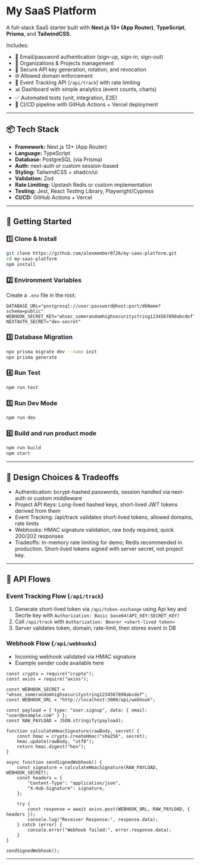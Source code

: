 # My SaaS Platform

A full-stack SaaS starter built with **Next.js 13+ (App Router)**, **TypeScript**, **Prisma**, and **TailwindCSS**.

Includes:
- 🔑 Email/password authentication (sign-up, sign-in, sign-out)
- 🏢 Organizations & Projects management
- 🔐 Secure API key generation, rotation, and revocation
- 🌐 Allowed domain enforcement
- 📡 Event Tracking API (`/api/track`) with rate limiting
- 📊 Dashboard with simple analytics (event counts, charts)
- ✅ Automated tests (unit, integration, E2E)
- 🚀 CI/CD pipeline with GitHub Actions + Vercel deployment

---

## 📦 Tech Stack

- **Framework:** Next.js 13+ (App Router)
- **Language:** TypeScript
- **Database:** PostgreSQL (via Prisma)
- **Auth:** next-auth or custom session-based
- **Styling:** TailwindCSS + shadcn/ui
- **Validation:** Zod
- **Rate Limiting:** Upstash Redis or custom implementation
- **Testing:** Jest, React Testing Library, Playwright/Cypress
- **CI/CD:** GitHub Actions + Vercel

---

## 🚀 Getting Started

### 1️⃣ Clone & Install
```bash
git clone https://github.com/alexmember0726/my-saas-platform.git
cd my-saas-platform
npm install
```

### 2️⃣ Environment Variables
Create a `.env` file in the root:

```env
DATABASE_URL="postgresql://user:password@host:port/dbName?schema=public"
WEBHOOK_SECRET_KEY="whsec_somerandomhighsecuritystring1234567890abcdef"
NEXTAUTH_SECRET="dev-secret"
```

### 3️⃣ Database Migration
```bash
npx prisma migrate dev --name init
npx prisma generate
```

### 4️⃣ Run Test
```bash
npm run test
```

### 5️⃣ Run Dev Mode
```bash
npm run dev
```

### 6️⃣ Build and run product mode
```bash
npm run build
npm start
```

---

## 🧩 Design Choices & Tradeoffs

- Authentication: bcrypt-hashed passwords, session handled via next-auth or custom middleware
- Project API Keys: Long-lived hashed keys, short-lived JWT tokens derived from them
- Event Tracking: /api/track validates short-lived tokens, allowed domains, rate limits
- Webhooks: HMAC signature validation, raw body required, quick 200/202 responses
- Tradeoffs: In-memory rate limiting for demo; Redis recommended in production. Short-lived tokens signed with server secret, not project key.

---

## 🔗 API Flows

### Event Tracking Flow (`/api/track`)

1. Generate short-lived token via `/api/token-exchange` using Api key and Secrte key with `Authorization: Basic base64(API_KEY:SECRET_KEY)`
2. Call `/api/track` with `Authorization: Bearer <short-lived token>`
3. Server validates token, domain, rate-limit, then stores event in DB

### Webhook Flow (`/api/webhooks`)

- Incoming webhook validated via HMAC signature
- Example sender code available here
```
const crypto = require("crypto");
const axios = require("axios");

const WEBHOOK_SECRET = "whsec_somerandomhighsecuritystring1234567890abcdef";
const WEBHOOK_URL = "http://localhost:3000/api/webhook";

const payload = { type: "user.signup", data: { email: "user@example.com" } };
const RAW_PAYLOAD = JSON.stringify(payload);

function calculateHmacSignature(rawBody, secret) {
    const hmac = crypto.createHmac("sha256", secret);
    hmac.update(rawBody, "utf8");
    return hmac.digest("hex");
}

async function sendSignedWebhook() {
    const signature = calculateHmacSignature(RAW_PAYLOAD, WEBHOOK_SECRET);
    const headers = {
        "Content-Type": "application/json",
        "X-Hub-Signature": signature,
    };

    try {
        const response = await axios.post(WEBHOOK_URL, RAW_PAYLOAD, { headers });
        console.log("Receiver Response:", response.data);
    } catch (error) {
        console.error("Webhook failed:", error.response.data);
    }
}

sendSignedWebhook();
```

---
